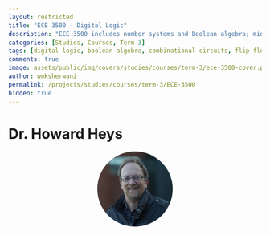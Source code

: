 ```yaml
---
layout: restricted
title: "ECE 3500 - Digital Logic"
description: "ECE 3500 includes number systems and Boolean algebra; minimization techniques for Boolean functions; basic combinational logic circuit analysis and design; flip-flops, state machine design and implementation; decoders, multiplexors, registers, counters; simple arithmetic and logic units (ALUs); and digital system design of small systems."
categories: [Studies, Courses, Term 3]
tags: [digital logic, boolean algebra, combinational circuits, flip-flops, state machines, decoders, multiplexors, alus, digital systems]
comments: true
image: assets/public/img/covers/studies/courses/term-3/ece-3500-cover.png
author: wmksherwani
permalink: /projects/studies/courses/term-3/ECE-3500
hidden: true
---
```


# Dr. Howard Heys

<html lang="en">
    <div style="display: flex; justify-content: space-around; align-items: center;">
        <div style="text-align: center;">
            <img src="assets/public/img/people/Howard Heys.png" alt="Howard Heys" style="width: 150px; object-fit: cover; border-radius: 50%;">
        </div>
    </div>
</html>

<!-- <html lang="en">
<link href="https://cdnjs.cloudflare.com/ajax/libs/font-awesome/6.0.0-beta3/css/all.min.css" rel="stylesheet">
<div id="star-wrapper" style="margin: 0; display: flex; justify-content: center; align-items: center;">
    <div style="display: flex; justify-content: center; align-items: center; font-size: 50px;">
        <i class="fas fa-star" style="color: gold;"></i>
        <i class="fas fa-star" style="color: gold;"></i>
        <i class="fas fa-star" style="color: gold;"></i>
        <i class="fas fa-star" style="color: gold;"></i>
        <i class="fas fa-star" style="color: gold;"></i>
    </div>
</div>
</html> -->
